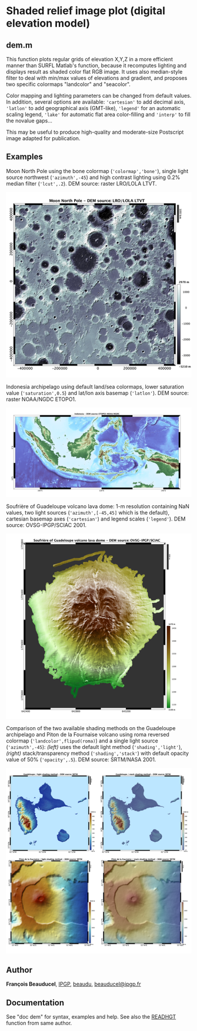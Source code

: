 # Shaded relief image plot (digital elevation model)

## dem.m
This function plots regular grids of elevation X,Y,Z in a more efficient manner than SURFL Matlab's function, because it recomputes lighting and displays result as shaded color flat RGB image. It uses also median-style filter to deal with min/max values of elevations and gradient, and proposes two specific colormaps "landcolor" and "seacolor".

Color mapping and lighting parameters can be changed from default values. In addition, several options are available: `'cartesian'` to add decimal axis, `'latlon'` to add geographical axis (GMT-like), `'legend'` for an automatic scaling legend, `'lake'` for automatic flat area color-filling and `'interp'` to fill the novalue gaps...

This may be useful to produce high-quality and moderate-size Postscript image adapted for publication.

## Examples

Moon North Pole using the bone colormap (`'colormap','bone'`), single light source northwest (`'azimuth',-45`) and high contrast lighting using 0.2% median filter (`'lcut',.2`). DEM source: raster LRO/LOLA LTVT.

![](dem_example_moon_bone.png)

Indonesia archipelago using default land/sea colormaps, lower saturation value (`'saturation',0.5`) and lat/lon axis basemap (`'latlon'`). DEM source: raster NOAA/NGDC ETOPO1.

![](dem_example_indonesia.png)

Soufrière of Guadeloupe volcano lava dome: 1-m resolution containing NaN values, two light sources (`'azimuth',[-45,45]` which is the default), cartesian basemap axes (`'cartesian'`) and legend scales (`'legend'`). DEM source: OVSG-IPGP/SCIAC 2001.

![](dem_example_dome.png)

Comparison of the two available shading methods on the Guadeloupe archipelago and Piton de la Fournaise volcano using roma reversed colormap (`'landcolor',flipud(roma)`) and a single light source (`'azimuth',-45`): *(left)* uses the default light method (`'shading','light'`), *(right)* stack/transparency method (`'shading','stack'`) with default opacity value of 50% (`'opacity',.5`). DEM source: SRTM/NASA 2001.

![](dem_example_guadeloupe.png)

## Author
**François Beauducel**, [IPGP](www.ipgp.fr), [beaudu](https://github.com/beaudu), beauducel@ipgp.fr

## Documentation
See "doc dem" for syntax, examples and help. See also the [READHGT](../readhgt/) function from same author.

